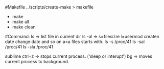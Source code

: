 #Makefile
../scripts/create-make > makefile
- make 
- make all
- make clean


#Command: 
ls					=> list file in current dir
ls -al         		=> s=filesizre l=usermod createn date change date and so on a=a files starts with.
ls -s /proc/41
ls -sal /proc/41
ls -sla /proc/41

sublime
ctrl+z => stops current process. ('sleep or interupt')
bg => moves current process to background.  


